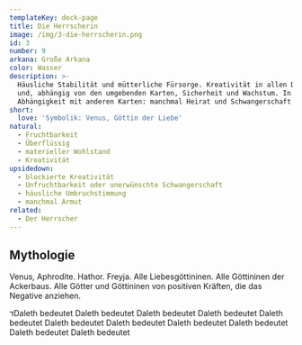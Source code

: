 ```yaml
---
templateKey: deck-page
title: Die Herrscherin
image: /img/3-die-herrscherin.png
id: 3
number: 9
arkana: Große Arkana
color: Wasser
description: >-
  Häusliche Stabilität und mütterliche Fürsorge. Kreativität in allen Dingen
  und, abhängig von den umgebenden Karten, Sicherheit und Wachstum. In
  Abhängigkeit mit anderen Karten: manchmal Heirat und Schwangerschaft
short:
  love: 'Symbolik: Venus, Göttin der Liebe'
natural:
  - Fruchtbarkeit
  - Überflüssig
  - materieller Wohlstand
  - Kreativität
upsidedown:
  - blockierte Kreativität
  - Unfruchtbarkeit oder unerwünschte Schwangerschaft
  - häusliche Umbruchstimmung
  - manchmal Armut
related:
  - Der Herrscher
---
```

## Mythologie

Venus, Aphrodite. Hathor. Freyja. Alle Liebesgöttininen. Alle Göttininen der Ackerbaus. Alle Götter und Göttininen von positiven Kräften, die das Negative anziehen.

<span class="sidenote"><span class="sidenote__toggle">ד</span><span class="sidenote__note">Daleth bedeutet Daleth bedeutet Daleth bedeutet Daleth bedeutet Daleth bedeutet Daleth bedeutet Daleth bedeutet Daleth bedeutet Daleth bedeutet Daleth bedeutet Daleth bedeutet  </span></span>

